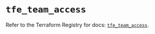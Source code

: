# `tfe_team_access`

Refer to the Terraform Registry for docs: [`tfe_team_access`](https://registry.terraform.io/providers/hashicorp/tfe/0.58.1/docs/resources/team_access).
